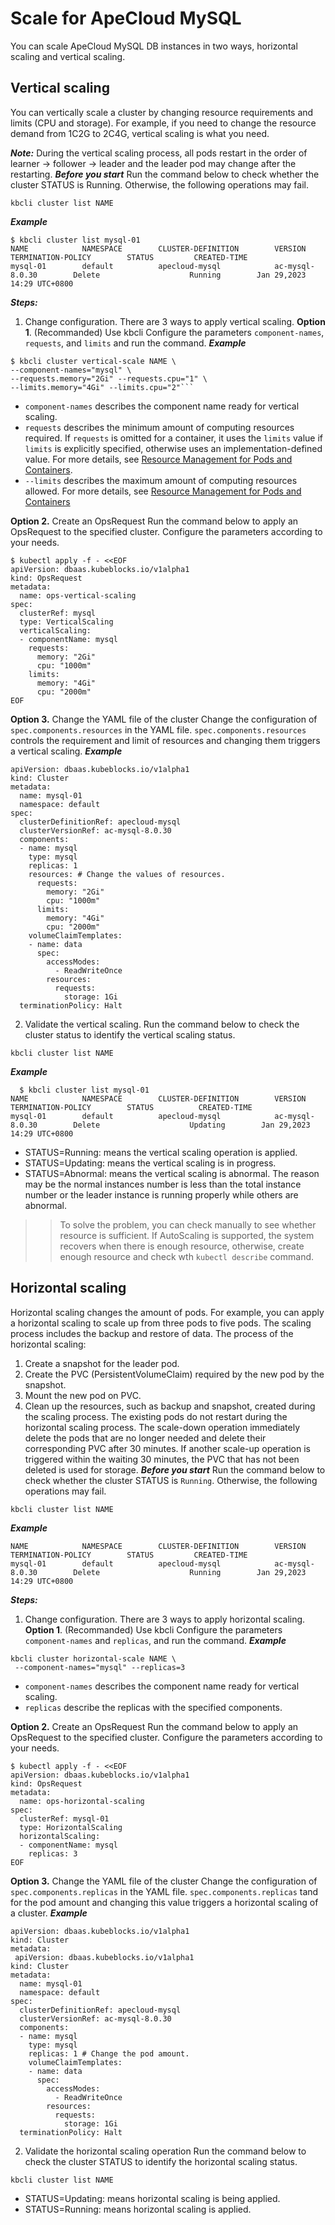 # Scale for ApeCloud MySQL
You can scale ApeCloud MySQL DB instances in two ways, horizontal scaling and vertical scaling. 

## Vertical scaling
You can vertically scale a cluster by changing resource requirements and limits (CPU and storage). For example, if you need to change the resource demand from 1C2G to 2C4G, vertical scaling is what you need.

***Note:***
During the vertical scaling process, all pods restart in the order of learner -> follower -> leader and the leader pod may change after the restarting.
***Before you start***
Run the command below to check whether the cluster STATUS is Running. Otherwise, the following operations may fail.
```
kbcli cluster list NAME
```
***Example***
```
$ kbcli cluster list mysql-01
NAME            NAMESPACE        CLUSTER-DEFINITION        VERSION                TERMINATION-POLICY        STATUS         CREATED-TIME
mysql-01        default          apecloud-mysql            ac-mysql-8.0.30        Delete                    Running        Jan 29,2023 14:29 UTC+0800
```
***Steps:***
1. Change configuration.
There are 3 ways to apply vertical scaling.
**Option 1**. (Recommanded) Use kbcli
Configure the parameters `component-names`, `requests`, and `limits` and run the command.
***Example***

```
$ kbcli cluster vertical-scale NAME \
--component-names="mysql" \
--requests.memory="2Gi" --requests.cpu="1" \
--limits.memory="4Gi" --limits.cpu="2"```
```
- `component-names` describes the component name ready for vertical scaling.
- `requests` describes the minimum amount of computing resources required. If `requests` is omitted for a container, it uses the `limits` value if `limits` is explicitly specified, otherwise uses an implementation-defined value. For more details, see [Resource Management for Pods and Containers](https://kubernetes.io/docs/concepts/configuration/manage-resources-containers/).
- `--limits` describes the maximum amount of computing resources allowed. For more details, see [Resource Management for Pods and Containers](https://kubernetes.io/docs/concepts/configuration/manage-resources-containers/)

**Option 2.** Create an OpsRequest
Run the command below to apply an OpsRequest to the specified cluster. Configure the parameters according to your needs.
```
$ kubectl apply -f - <<EOF
apiVersion: dbaas.kubeblocks.io/v1alpha1
kind: OpsRequest
metadata:
  name: ops-vertical-scaling
spec:
  clusterRef: mysql
  type: VerticalScaling 
  verticalScaling:
  - componentName: mysql
    requests:
      memory: "2Gi"
      cpu: "1000m"
    limits:
      memory: "4Gi"
      cpu: "2000m"
EOF
```
**Option 3.** Change the YAML file of the cluster
Change the configuration of `spec.components.resources` in the YAML file. `spec.components.resources` controls the requirement and limit of resources and changing them triggers a vertical scaling. 
***Example***
```
apiVersion: dbaas.kubeblocks.io/v1alpha1
kind: Cluster
metadata:
  name: mysql-01
  namespace: default
spec:
  clusterDefinitionRef: apecloud-mysql
  clusterVersionRef: ac-mysql-8.0.30
  components:
  - name: mysql
    type: mysql
    replicas: 1
    resources: # Change the values of resources.
      requests:
        memory: "2Gi"
        cpu: "1000m"
      limits:
        memory: "4Gi"
        cpu: "2000m"
    volumeClaimTemplates:
    - name: data
      spec:
        accessModes:
          - ReadWriteOnce
        resources:
          requests:
            storage: 1Gi
  terminationPolicy: Halt
  ```
  2. Validate the vertical scaling.
  Run the command below to check the cluster status to identify the vertical scaling status.
  ```
  kbcli cluster list NAME
  ```
  ***Example***
  ```
    $ kbcli cluster list mysql-01
  NAME            NAMESPACE        CLUSTER-DEFINITION        VERSION                TERMINATION-POLICY        STATUS          CREATED-TIME
  mysql-01        default          apecloud-mysql            ac-mysql-8.0.30        Delete                    Updating        Jan 29,2023 14:29 UTC+0800
  ```
  - STATUS=Running: means the vertical scaling operation is applied.
  - STATUS=Updating: means the vertical scaling is in progress.
  - STATUS=Abnormal: means the vertical scaling is abnormal. The reason may be the normal instances number is less than the total instance number or the leader instance is running properly while others are abnormal. 
  >>To solve the problem, you can check manually to see whether resource is sufficient. If AutoScaling is supported, the system recovers when there is enough resource, otherwise, create enough resource and check wth `kubectl describe` command.

## Horizontal scaling
Horizontal scaling changes the amount of pods. For example, you can apply a horizontal scaling to scale up from three pods to five pods. The scaling process includes the backup and restore of data.
The process of the horizontal scaling:
1. Create a snapshot for the leader pod.
2. Create the PVC (PersistentVolumeClaim) required by the new pod by the snapshot.
3. Mount the new pod on PVC.
4. Clean up the resources, such as backup and snapshot, created during the scaling process.
The existing pods do not restart during the horizontal scaling process.
The scale-down operation immediately delete the pods that are no longer needed and delete their corresponding PVC after 30 minutes. If another scale-up operation is triggered within the waiting 30 minutes, the PVC that has not been deleted is used for storage.
***Before you start***
Run the command below to check whether the cluster STATUS is `Running`. Otherwise, the following operations may fail.

  ```
  kbcli cluster list NAME
  ```

 
***Example***
```$ kbcli cluster list mysql-01
NAME            NAMESPACE        CLUSTER-DEFINITION        VERSION                TERMINATION-POLICY        STATUS         CREATED-TIME
mysql-01        default          apecloud-mysql            ac-mysql-8.0.30        Delete                    Running        Jan 29,2023 14:29 UTC+0800
```

***Steps:***
1. Change configuration.
There are 3 ways to apply horizontal scaling.
**Option 1**. (Recommanded) Use kbcli
Configure the parameters `component-names` and `replicas`, and run the command.
***Example***

```
kbcli cluster horizontal-scale NAME \
 --component-names="mysql" --replicas=3
```
- `component-names` describes the component name ready for vertical scaling.
- `replicas` describe the replicas with the specified components.


**Option 2.** Create an OpsRequest
Run the command below to apply an OpsRequest to the specified cluster. Configure the parameters according to your needs.
```
$ kubectl apply -f - <<EOF
apiVersion: dbaas.kubeblocks.io/v1alpha1
kind: OpsRequest
metadata:
  name: ops-horizontal-scaling
spec:
  clusterRef: mysql-01
  type: HorizontalScaling
  horizontalScaling:
  - componentName: mysql
    replicas: 3
EOF
```
**Option 3.** Change the YAML file of the cluster
Change the configuration of `spec.components.replicas` in the YAML file. `spec.components.replicas` tand for the pod amount and changing this value triggers a horizontal scaling of a cluster. 
***Example***
```
apiVersion: dbaas.kubeblocks.io/v1alpha1
kind: Cluster
metadata:
 apiVersion: dbaas.kubeblocks.io/v1alpha1
kind: Cluster
metadata:
  name: mysql-01
  namespace: default
spec:
  clusterDefinitionRef: apecloud-mysql
  clusterVersionRef: ac-mysql-8.0.30
  components:
  - name: mysql
    type: mysql
    replicas: 1 # Change the pod amount.
    volumeClaimTemplates:
    - name: data
      spec:
        accessModes:
          - ReadWriteOnce
        resources:
          requests:
            storage: 1Gi
  terminationPolicy: Halt
  ```
2. Validate the horizontal scaling operation
Run the command below to check the cluster STATUS to identify the horizontal scaling status.
```
kbcli cluster list NAME
```

- STATUS=Updating: means horizontal scaling is being applied.
- STATUS=Running: means horizontal scaling is applied.